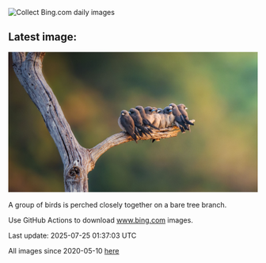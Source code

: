 ![Collect Bing.com daily images](https://github.com/counter2015/bing-daily-images/workflows/Collect%20Bing.com%20daily%20images/badge.svg)
## Latest image:
![](images/AshyWoodswallow.jpg)

A group of birds is perched closely together on a bare tree branch.

Use GitHub Actions to download www.bing.com images.

Last update: 2025-07-25 01:37:03 UTC

All images since 2020-05-10 [here](https://github.com/counter2015/bing-daily-images/tree/master/images)
